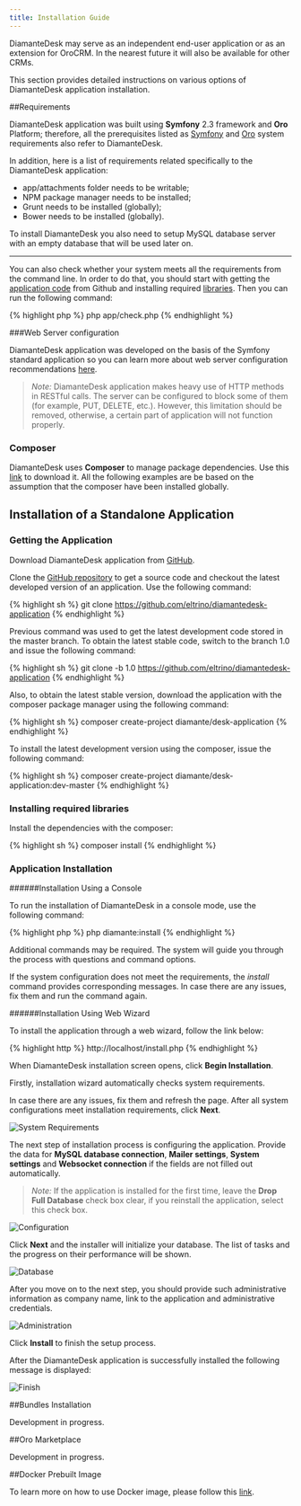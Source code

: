 ```yaml
---
title: Installation Guide
---
```


DiamanteDesk may serve as an independent end-user application or as an extension for OroCRM. In the nearest future it will also be available for other CRMs. 

This section provides detailed instructions on various options of DiamanteDesk application installation.

##Requirements

DiamanteDesk application was built using **Symfony** 2.3 framework and **Oro** Platform; therefore, all the prerequisites listed as [Symfony](http://symfony.com/doc/2.3/reference/requirements.html) and [Oro](http://www.orocrm.com/documentation/index/current/system-requirements) system requirements also refer to DiamanteDesk.

In addition, here is a list of requirements related specifically to the DiamanteDesk application:

* app/attachments folder needs to be writable;
* NPM package manager needs to be installed;
* Grunt needs to be installed (globally);
* Bower needs to be installed (globally).

To install DiamanteDesk you also need to setup MySQL database server with an empty database that will be used later on.
_____

You can also check whether your system meets all the requirements from the command line. In order to do that, you should start with getting the [application code](#get-code) from Github and installing required [libraries](#libraries). Then you can run the following command:

{% highlight php %}
php app/check.php
{% endhighlight %}
    
###Web Server configuration

DiamanteDesk application was developed on the basis of the Symfony standard application so you can learn more about web server configuration recommendations [here](http://symfony.com/doc/2.3/cookbook/configuration/web_server_configuration.html).

> _Note:_ DiamanteDesk application makes heavy use of HTTP methods in RESTful calls. The server can be configured to block some of them (for example, PUT, DELETE, etc.). However, this limitation should be removed, otherwise, a certain part of application will not function properly.

### Composer

DiamanteDesk uses **Composer** to manage package dependencies. Use this [link](https://getcomposer.org/download/) to download it. All the following examples are be based on the assumption that the composer have been installed globally.

## Installation of a Standalone Application

### <a name="get-code"></a> Getting the Application

Download DiamanteDesk application from [GitHub](https://github.com/eltrino/diamantedesk-application/releases).

Clone the [GitHub repository](https://github.com/eltrino/diamantedesk-application#usage) to get a source code and checkout the latest developed version of an application. Use the following command:

{% highlight sh %}
git clone https://github.com/eltrino/diamantedesk-application
{% endhighlight %}

Previous command was used to get the latest development code stored in the master branch. To obtain the latest stable code, switch to the branch 1.0 and issue the following command:

{% highlight sh %}
git clone -b 1.0 https://github.com/eltrino/diamantedesk-application
{% endhighlight %}
     
Also, to obtain the latest stable version, download the application with the composer package manager using the following command:

{% highlight sh %}
composer create-project diamante/desk-application
{% endhighlight %}

To install the latest development version using the composer, issue the following command:

{% highlight sh %}
composer create-project diamante/desk-application:dev-master
{% endhighlight %}
    
### <a name="libraries"></a> Installing required libraries

Install the dependencies with the composer:

{% highlight sh %}
composer install
{% endhighlight %}

### Application Installation

######Installation Using a Console

To run the installation of DiamanteDesk in a console mode, use the following command:

{% highlight php %}
php diamante:install
{% endhighlight %}
     
Additional commands may be required. The system will guide you through the process with questions and command options.

If the system configuration does not meet the requirements, the _install_ command provides corresponding messages. In case there are any issues, fix them and run the command again.

######Installation Using Web Wizard

To install the application through a web wizard, follow the link below:

{% highlight http %}
http://localhost/install.php
{% endhighlight %}
    
When DiamanteDesk installation screen opens, click **Begin Installation**. 

Firstly, installation wizard automatically checks system requirements.

In case there are any issues, fix them and refresh the page. After all system configurations meet installation requirements, click **Next**.

![System Requirements](img/web_sys_req.png)

The next step of installation process is configuring the application. Provide the data for **MySQL database connection**, **Mailer settings**, **System settings** and **Websocket connection** if the fields are not filled out automatically.
> _Note:_ If the application is installed for the first time, leave the **Drop Full Database** check box clear, if you reinstall the application, select this check box.

![Configuration](img/web_config.png)

Click **Next** and the installer will initialize your database. The list of tasks and the progress on their performance will be shown.

![Database](img/web_initialization.png)

After you move on to the next step, you should provide such administrative information as company name, link to the application and administrative credentials.

![Administration](img/web_administration.png)

Click **Install** to finish the setup process. 
 
After the DiamanteDesk application is successfully installed the following message is displayed:

![Finish](img/web_finish.png)

##Bundles Installation

Development in progress.

##Oro Marketplace

Development in progress.

##Docker Prebuilt Image 

To learn more on how to use Docker image, please follow this [link](https://github.com/eltrino/diamantedesk-docker).